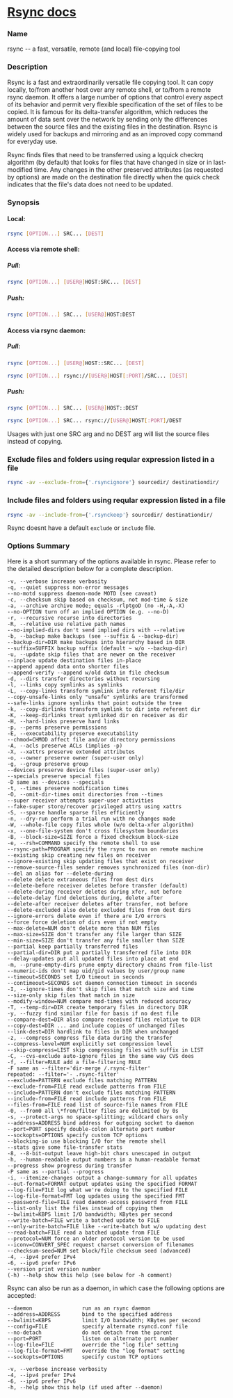 # [Rsync docs](https://linux.die.net/man/1/rsync)

### Name

rsync -- a fast, versatile, remote (and local) file-copying tool

### Description

Rsync is a fast and extraordinarily versatile file copying tool. It can copy locally, to/from another host over any remote shell, or to/from a remote rsync daemon. It offers a large number of options that control every aspect of its behavior and permit very flexible specification of the set of files to be copied. It is famous for its delta-transfer algorithm, which reduces the amount of data sent over the network by sending only the differences between the source files and the existing files in the destination. Rsync is widely used for backups and mirroring and as an improved copy command for everyday use.

Rsync finds files that need to be transferred using a lqquick checkrq algorithm (by default) that looks for files that have changed in size or in last-modified time. Any changes in the other preserved attributes (as requested by options) are made on the destination file directly when the quick check indicates that the file's data does not need to be updated.

### Synopsis

#### Local:

```bash
rsync [OPTION...] SRC... [DEST]
```

#### Access via remote shell:

##### Pull:

```bash
rsync [OPTION...] [USER@]HOST:SRC... [DEST]
```

##### Push:

```bash
rsync [OPTION...] SRC... [USER@]HOST:DEST
```

#### Access via rsync daemon:

##### Pull:

```bash
rsync [OPTION...] [USER@]HOST::SRC... [DEST]

rsync [OPTION...] rsync://[USER@]HOST[:PORT]/SRC... [DEST]
```

##### Push:

```bash
rsync [OPTION...] SRC... [USER@]HOST::DEST

rsync [OPTION...] SRC... rsync://[USER@]HOST[:PORT]/DEST
```

Usages with just one SRC arg and no DEST arg will list the source files instead of copying.

### Exclude files and folders using reqular expression listed in a file

```bash
rsync -av --exclude-from={'.rsyncignore'} sourcedir/ destinationdir/
```

### Include files and folders using reqular expression listed in a file

```bash
rsync -av --include-from={'.rsynckeep'} sourcedir/ destinationdir/
```

Rsync doesnt have a default `exclude` or `include` file.

### Options Summary

Here is a short summary of the options available in rsync. Please refer to the detailed description below for a complete description.

    -v, --verbose increase verbosity
    -q, --quiet suppress non-error messages
    --no-motd suppress daemon-mode MOTD (see caveat)
    -c, --checksum skip based on checksum, not mod-time & size
    -a, --archive archive mode; equals -rlptgoD (no -H,-A,-X)
    --no-OPTION turn off an implied OPTION (e.g. --no-D)
    -r, --recursive recurse into directories
    -R, --relative use relative path names
    --no-implied-dirs don't send implied dirs with --relative
    -b, --backup make backups (see --suffix & --backup-dir)
    --backup-dir=DIR make backups into hierarchy based in DIR
    --suffix=SUFFIX backup suffix (default ~ w/o --backup-dir)
    -u, --update skip files that are newer on the receiver
    --inplace update destination files in-place
    --append append data onto shorter files
    --append-verify --append w/old data in file checksum
    -d, --dirs transfer directories without recursing
    -l, --links copy symlinks as symlinks
    -L, --copy-links transform symlink into referent file/dir
    --copy-unsafe-links only "unsafe" symlinks are transformed
    --safe-links ignore symlinks that point outside the tree
    -k, --copy-dirlinks transform symlink to dir into referent dir
    -K, --keep-dirlinks treat symlinked dir on receiver as dir
    -H, --hard-links preserve hard links
    -p, --perms preserve permissions
    -E, --executability preserve executability
    --chmod=CHMOD affect file and/or directory permissions
    -A, --acls preserve ACLs (implies -p)
    -X, --xattrs preserve extended attributes
    -o, --owner preserve owner (super-user only)
    -g, --group preserve group
    --devices preserve device files (super-user only)
    --specials preserve special files
    -D same as --devices --specials
    -t, --times preserve modification times
    -O, --omit-dir-times omit directories from --times
    --super receiver attempts super-user activities
    --fake-super store/recover privileged attrs using xattrs
    -S, --sparse handle sparse files efficiently
    -n, --dry-run perform a trial run with no changes made
    -W, --whole-file copy files whole (w/o delta-xfer algorithm)
    -x, --one-file-system don't cross filesystem boundaries
    -B, --block-size=SIZE force a fixed checksum block-size
    -e, --rsh=COMMAND specify the remote shell to use
    --rsync-path=PROGRAM specify the rsync to run on remote machine
    --existing skip creating new files on receiver
    --ignore-existing skip updating files that exist on receiver
    --remove-source-files sender removes synchronized files (non-dir)
    --del an alias for --delete-during
    --delete delete extraneous files from dest dirs
    --delete-before receiver deletes before transfer (default)
    --delete-during receiver deletes during xfer, not before
    --delete-delay find deletions during, delete after
    --delete-after receiver deletes after transfer, not before
    --delete-excluded also delete excluded files from dest dirs
    --ignore-errors delete even if there are I/O errors
    --force force deletion of dirs even if not empty
    --max-delete=NUM don't delete more than NUM files
    --max-size=SIZE don't transfer any file larger than SIZE
    --min-size=SIZE don't transfer any file smaller than SIZE
    --partial keep partially transferred files
    --partial-dir=DIR put a partially transferred file into DIR
    --delay-updates put all updated files into place at end
    -m, --prune-empty-dirs prune empty directory chains from file-list
    --numeric-ids don't map uid/gid values by user/group name
    --timeout=SECONDS set I/O timeout in seconds
    --contimeout=SECONDS set daemon connection timeout in seconds
    -I, --ignore-times don't skip files that match size and time
    --size-only skip files that match in size
    --modify-window=NUM compare mod-times with reduced accuracy
    -T, --temp-dir=DIR create temporary files in directory DIR
    -y, --fuzzy find similar file for basis if no dest file
    --compare-dest=DIR also compare received files relative to DIR
    --copy-dest=DIR ... and include copies of unchanged files
    --link-dest=DIR hardlink to files in DIR when unchanged
    -z, --compress compress file data during the transfer
    --compress-level=NUM explicitly set compression level
    --skip-compress=LIST skip compressing files with suffix in LIST
    -C, --cvs-exclude auto-ignore files in the same way CVS does
    -f, --filter=RULE add a file-filtering RULE
    -F same as --filter='dir-merge /.rsync-filter'
    repeated: --filter='- .rsync-filter'
    --exclude=PATTERN exclude files matching PATTERN
    --exclude-from=FILE read exclude patterns from FILE
    --include=PATTERN don't exclude files matching PATTERN
    --include-from=FILE read include patterns from FILE
    --files-from=FILE read list of source-file names from FILE
    -0, --from0 all \*from/filter files are delimited by 0s
    -s, --protect-args no space-splitting; wildcard chars only
    --address=ADDRESS bind address for outgoing socket to daemon
    --port=PORT specify double-colon alternate port number
    --sockopts=OPTIONS specify custom TCP options
    --blocking-io use blocking I/O for the remote shell
    --stats give some file-transfer stats
    -8, --8-bit-output leave high-bit chars unescaped in output
    -h, --human-readable output numbers in a human-readable format
    --progress show progress during transfer
    -P same as --partial --progress
    -i, --itemize-changes output a change-summary for all updates
    --out-format=FORMAT output updates using the specified FORMAT
    --log-file=FILE log what we're doing to the specified FILE
    --log-file-format=FMT log updates using the specified FMT
    --password-file=FILE read daemon-access password from FILE
    --list-only list the files instead of copying them
    --bwlimit=KBPS limit I/O bandwidth; KBytes per second
    --write-batch=FILE write a batched update to FILE
    --only-write-batch=FILE like --write-batch but w/o updating dest
    --read-batch=FILE read a batched update from FILE
    --protocol=NUM force an older protocol version to be used
    --iconv=CONVERT_SPEC request charset conversion of filenames
    --checksum-seed=NUM set block/file checksum seed (advanced)
    -4, --ipv4 prefer IPv4
    -6, --ipv6 prefer IPv6
    --version print version number
    (-h) --help show this help (see below for -h comment)

Rsync can also be run as a daemon, in which case the following options are accepted:

    --daemon                run as an rsync daemon
    --address=ADDRESS       bind to the specified address
    --bwlimit=KBPS          limit I/O bandwidth; KBytes per second
    --config=FILE           specify alternate rsyncd.conf file
    --no-detach             do not detach from the parent
    --port=PORT             listen on alternate port number
    --log-file=FILE         override the "log file" setting
    --log-file-format=FMT   override the "log format" setting
    --sockopts=OPTIONS      specify custom TCP options

    -v, --verbose increase verbosity
    -4, --ipv4 prefer IPv4
    -6, --ipv6 prefer IPv6
    -h, --help show this help (if used after --daemon)


